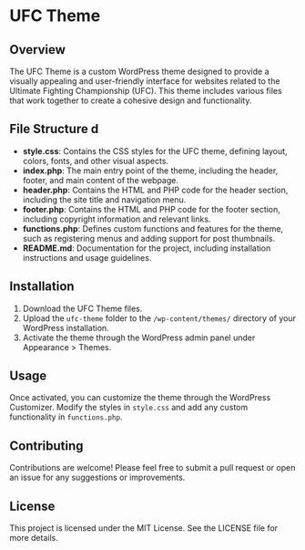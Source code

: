 # UFC Theme

## Overview
The UFC Theme is a custom WordPress theme designed to provide a visually appealing and user-friendly interface for websites related to the Ultimate Fighting Championship (UFC). This theme includes various files that work together to create a cohesive design and functionality.

## File Structure d
- **style.css**: Contains the CSS styles for the UFC theme, defining layout, colors, fonts, and other visual aspects.
- **index.php**: The main entry point of the theme, including the header, footer, and main content of the webpage.
- **header.php**: Contains the HTML and PHP code for the header section, including the site title and navigation menu.
- **footer.php**: Contains the HTML and PHP code for the footer section, including copyright information and relevant links.
- **functions.php**: Defines custom functions and features for the theme, such as registering menus and adding support for post thumbnails.
- **README.md**: Documentation for the project, including installation instructions and usage guidelines.

## Installation
1. Download the UFC Theme files.
2. Upload the `ufc-theme` folder to the `/wp-content/themes/` directory of your WordPress installation.
3. Activate the theme through the WordPress admin panel under Appearance > Themes.

## Usage
Once activated, you can customize the theme through the WordPress Customizer. Modify the styles in `style.css` and add any custom functionality in `functions.php`.

## Contributing
Contributions are welcome! Please feel free to submit a pull request or open an issue for any suggestions or improvements.

## License
This project is licensed under the MIT License. See the LICENSE file for more details.
